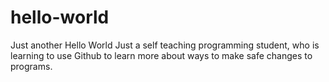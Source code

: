 # hello-world
Just another Hello World
Just a self teaching programming student, who is learning to use Github to learn more about ways to make safe changes to programs.
